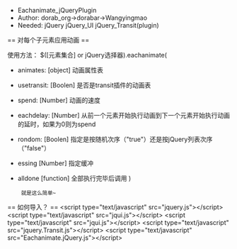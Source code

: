  *  Eachanimate_jQueryPlugin
 *  Author: dorab_org-&gt;dorabar-&gt;Wangyingmao
 *  Needed: jQuery jQuery_UI jQuery_Transit(plugin)

 == 对每个子元素应用动画 ==

使用方法：
$([元素集合] or jQuery选择器).eachanimate(
 *  animates: [object] 动画属性表
 *  usetransit: [Boolen] 是否是transit插件的动画表
 *  spend: [Number] 动画的速度
 *  eachdelay: [Number] 从前一个元素开始执行动画到下一个元素开始执行动画的延时，如果为0则为spend
 *  rondom: [Boolen] 指定是按随机次序（"true"）还是按jQuery列表次序（"false"）
 *  essing [Number] 指定缓冲
 *  alldone [function] 全部执行完毕后调用
 )

         就是这么简单~
 == 如何导入？ ==
	&lt;script type="text/javascript" src="jquery.js"&gt;&lt;/script&gt;
	&lt;script type="text/javascript" src="jqui.js"&gt;&lt;/script&gt;
	&lt;script type="text/javascript" src="jqui.js"&gt;&lt;/script&gt;
	&lt;script type="text/javascript" src="jquery.Transit.js"&gt;&lt;/script&gt;
	&lt;script type="text/javascript" src="Eachanimate.jQuery.js"&gt;&lt;/script&gt;
